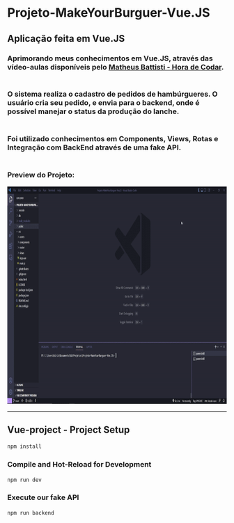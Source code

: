 # Projeto-MakeYourBurguer-Vue.JS
 
## Aplicação feita em Vue.JS

### Aprimorando meus conhecimentos em Vue.JS, através das vídeo-aulas disponíveis pelo [Matheus Battisti - Hora de Codar](https://www.youtube.com/watch?v=wsAQQioPIJs&list=PLnDvRpP8BnezDglaAvtWgQXzsOmXUuRHL&index=1&ab_channel=MatheusBattisti-HoradeCodar). <br><br>

### O sistema realiza o cadastro de pedidos de <b>hambúrgueres</b>. O usuário cria seu pedido, e envia para o backend, onde é possível manejar o status da produção do lanche. <br><br>

### Foi utilizado conhecimentos em Components, Views, Rotas e Integração com BackEnd através de uma fake API.<br><br>

### Preview do Projeto:
<p align="center">
    <img width="1000" height="500" src="https://github.com/bragabriel/Projeto-MakeYourBurguer-Vue.JS/blob/main/public/video/burgerApp.gif">
</p>



<hr></hr>

## Vue-project - Project Setup

```sh
npm install
```

### Compile and Hot-Reload for Development

```sh
npm run dev
```

### Execute our fake API

```sh
npm run backend
```